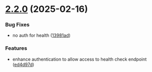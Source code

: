 # [2.2.0](https://github.com/arpanrec/crustpass/compare/2.1.1...2.2.0) (2025-02-16)


### Bug Fixes

* no auth for health ([13981ad](https://github.com/arpanrec/crustpass/commit/13981ad2c4cd73caf6e63caef64e7d78c93e68be))


### Features

* enhance authentication to allow access to health check endpoint ([ed4d97d](https://github.com/arpanrec/crustpass/commit/ed4d97d40bbd4a0732c58871cd8082c8751421bb))
